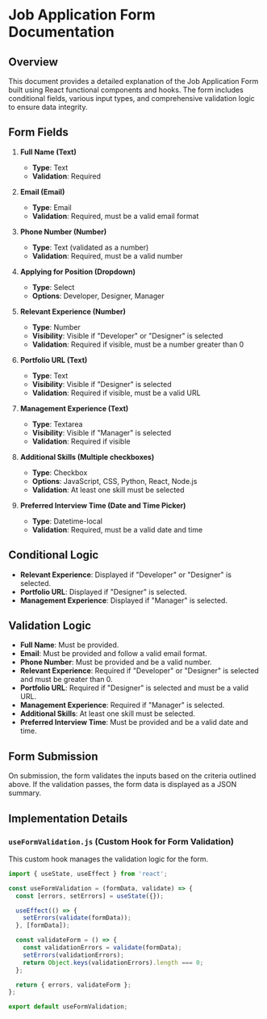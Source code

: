 # Job Application Form Documentation

## Overview

This document provides a detailed explanation of the Job Application Form built using React functional components and hooks. The form includes conditional fields, various input types, and comprehensive validation logic to ensure data integrity.

## Form Fields

1. **Full Name (Text)**
   - **Type**: Text
   - **Validation**: Required

2. **Email (Email)**
   - **Type**: Email
   - **Validation**: Required, must be a valid email format

3. **Phone Number (Number)**
   - **Type**: Text (validated as a number)
   - **Validation**: Required, must be a valid number

4. **Applying for Position (Dropdown)**
   - **Type**: Select
   - **Options**: Developer, Designer, Manager

5. **Relevant Experience (Number)**
   - **Type**: Number
   - **Visibility**: Visible if "Developer" or "Designer" is selected
   - **Validation**: Required if visible, must be a number greater than 0

6. **Portfolio URL (Text)**
   - **Type**: Text
   - **Visibility**: Visible if "Designer" is selected
   - **Validation**: Required if visible, must be a valid URL

7. **Management Experience (Text)**
   - **Type**: Textarea
   - **Visibility**: Visible if "Manager" is selected
   - **Validation**: Required if visible

8. **Additional Skills (Multiple checkboxes)**
   - **Type**: Checkbox
   - **Options**: JavaScript, CSS, Python, React, Node.js
   - **Validation**: At least one skill must be selected

9. **Preferred Interview Time (Date and Time Picker)**
   - **Type**: Datetime-local
   - **Validation**: Required, must be a valid date and time

## Conditional Logic

- **Relevant Experience**: Displayed if "Developer" or "Designer" is selected.
- **Portfolio URL**: Displayed if "Designer" is selected.
- **Management Experience**: Displayed if "Manager" is selected.

## Validation Logic

- **Full Name**: Must be provided.
- **Email**: Must be provided and follow a valid email format.
- **Phone Number**: Must be provided and be a valid number.
- **Relevant Experience**: Required if "Developer" or "Designer" is selected and must be greater than 0.
- **Portfolio URL**: Required if "Designer" is selected and must be a valid URL.
- **Management Experience**: Required if "Manager" is selected.
- **Additional Skills**: At least one skill must be selected.
- **Preferred Interview Time**: Must be provided and be a valid date and time.

## Form Submission

On submission, the form validates the inputs based on the criteria outlined above. If the validation passes, the form data is displayed as a JSON summary.

## Implementation Details

### `useFormValidation.js` (Custom Hook for Form Validation)

This custom hook manages the validation logic for the form.

```jsx
import { useState, useEffect } from 'react';

const useFormValidation = (formData, validate) => {
  const [errors, setErrors] = useState({});

  useEffect(() => {
    setErrors(validate(formData));
  }, [formData]);

  const validateForm = () => {
    const validationErrors = validate(formData);
    setErrors(validationErrors);
    return Object.keys(validationErrors).length === 0;
  };

  return { errors, validateForm };
};

export default useFormValidation;
